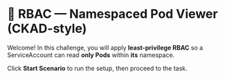 # 🔐 RBAC — Namespaced Pod Viewer (CKAD-style)

Welcome! In this challenge, you will apply **least-privilege RBAC** so a ServiceAccount can read **only Pods** within **its** namespace.

Click **Start Scenario** to run the setup, then proceed to the task.
